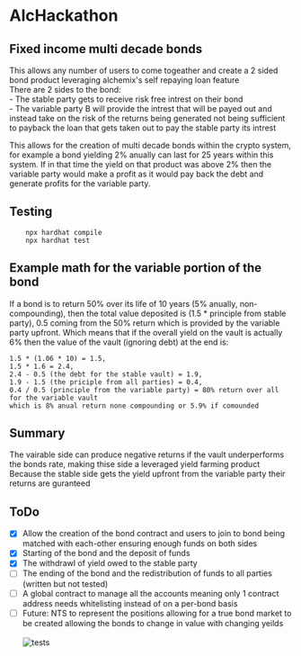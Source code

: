# AlcHackathon
## Fixed income multi decade bonds

This allows any number of users to come togeather and create a 2 sided bond product leveraging alchemix's self repaying loan feature<br />
There are 2 sides to the bond:<br />
    - The stable party gets to receive risk free intrest on their bond<br />
    - The variable party B will provide the intrest that will be payed out and instead take on the risk of the returns being generated not being sufficient to payback the loan that gets taken out to pay the stable party its intrest
    
This allows for the creation of multi decade bonds within the crypto system, for example a bond yielding 2% anually can last for 25 years within this system. If in that time the yield on that product was above 2% then the variable party would make a profit as it would pay back the debt and generate profits for the variable party.

## Testing
```
    npx hardhat compile
    npx hardhat test
```
    

## Example math for the variable portion of the bond
If a bond is to return 50% over its life of 10 years (5% anually, non-compounding), then the total value deposited is (1.5 * principle from stable party), 0.5 coming from the 50% return which is provided by the variable party upfront. Which means that if the overall yield on the vault is actually 6% then the value of the vault (ignoring debt) at the end is:<br />
```
1.5 * (1.06 * 10) = 1.5,
1.5 * 1.6 = 2.4,
2.4 - 0.5 (the debt for the stable vault) = 1.9,
1.9 - 1.5 (the priciple from all parties) = 0.4,
0.4 / 0.5 (principle from the variable party) = 80% return over all for the variable vault
which is 8% anual return none compounding or 5.9% if comounded
```

## Summary
The vairable side can produce negative returns if the vault underperforms the bonds rate, making thise side a leveraged yield farming product<br />
Because the stable side gets the yield upfront from the variable party their returns are guranteed

## ToDo
- [x] Allow the creation of the bond contract and users to join to bond being matched with each-other ensuring enough funds on both sides
- [x] Starting of the bond and the deposit of funds
- [x] The withdrawl of yield owed to the stable party
- [ ] The ending of the bond and the redistribution of funds to all parties (written but not tested)
- [ ] A global contract to manage all the accounts meaning only 1 contract address needs whitelisting instead of on a per-bond basis
- [ ] Future: NTS to represent the positions allowing for a true bond market to be created allowing the bonds to change in value with changing yeilds
<br /><br />![tests](https://user-images.githubusercontent.com/47589887/185922951-cd448ad6-11e1-44a8-9538-972251e5603a.png)
